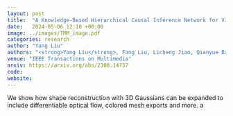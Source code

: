 ```yaml
---
layout: post
title:  "A Knowledge-Based Hierarchical Causal Inference Network for Video Action Recognition"
date:   2024-05-06 12:10 +00:00
image: ../images/TMM_image.pdf
categories: research
author: "Yang Liu"
authors: "<strong>Yang Liu</strong>, Fang Liu, Licheng Jiao, Qianyue Bao, Lingling Li, Yuwei Guo, Puhua Chen"
venue: "IEEE Transactions on Multimedia"
arxiv: https://arxiv.org/abs/2308.14737
code: 
website: 
---
```

We show how shape reconstruction with 3D Gaussians can be expanded to include differentiable optical flow, colored mesh exports and more. a